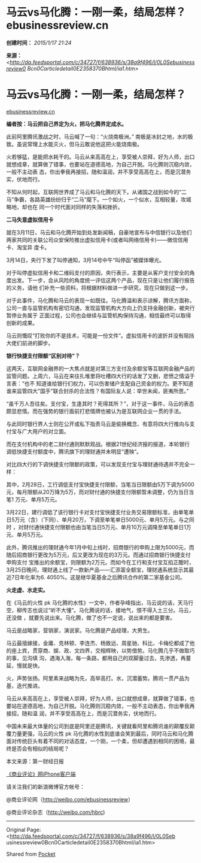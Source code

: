 # 马云vs马化腾：一刚一柔，结局怎样？ebusinessreview.cn

**创建时间：**
_2015/1/17 21:24_

**来源：**
_<http://da.feedsportal.com/c/34727/f/638936/s/38a9f496/l/0L0Sebusinessreview0
Bcn0Carticledetail0E2358370Bhtml/ia1.htm>_



# 马云vs马化腾：一刚一柔，结局怎样？

[ebusinessreview.cn](http://ebusinessreview.cn/)



**编者按：马云把自己界定为火，把马化腾界定成水。**

此前阿里腾讯激战之时，马云喊了一句：“火烧南极洲。” 南极是冰封之地，水的极致。虽说常理上水能灭火，但马云敢说他这把火能烧南极。



火若够猛，是能把水耗干的。马云从来高高在上，享受被人崇拜，好为人师，出口就想成章，就算做了错事，也要站在道德高地，为自己开脱。马化腾则沉稳内敛，一般不主动表
态，你出拳我再接招，随和温润，并不享受高高在上，而是沉潜务实，伏地而行。

不知从何时起，互联网世界成了马云和马化腾的天下。从诸国之战到如今的“二马”争霸，各路英雄纷纷归于“二马”麾下。一个如火，一个似水，互相较量，攻城略地，却也在
同一个时代面对同样的失落和挫折。

**二马失意虚拟信用卡**

就在3月11日，马云和马化腾开始到处发新闻稿，自豪地宣布与中信银行以及他们两家共同的关联公司众安保险推出虚拟信用卡(或者叫网络信用卡)——微信信用卡、淘宝异
度卡。

3月14日，央行下发了叫停通知，3月14号中午“叫停函”被媒体曝光。

对于叫停虚拟信用卡和二维码支付的原因，央行表示，主要是从客户支付安全的角度出发。下一步，会从风险的角度统一评估这两个产品，现在只是让他们履行报告的义务，请他
们补充一些资料，将根据材料做进一步研究，现在只做到这一步。

对于此事件，马化腾和马云的表现一如既往。马化腾温和表示谅解，腾讯方面称，公司一直与监管机构有密切沟通，发现监管机构大方向上仍支持金融创新，被央行暂停业务属于
正面过程，公司也会继续与监管机构保持沟通，相信最终可以取得创新的成果。

马云则慨叹“打败你的不是技术，可能是一份文件”。虚拟信用卡的波折并没有阻挡大佬们前进的脚步。

**银行快捷支付限额“区别对待”？**

这两天，互联网金融界的一大焦点就是对第三方支付及余额宝等互联网金融产品的监管问题。上周六，马云在来往扎堆里将吐槽四大行的话发了又删，悲愤之情溢于言表：“也不
知道谁给银行们权力，可以伤害储户支配自己资金的权力。更不知道谁来监管四大"国手"联合封杀的合法性？有国际友人说：举世未闻，匪夷所思。”

“虽千万人吾往矣。支付宝，生逢其时？死得其所？”，对于这一事件，马云的表态颇显悲情。而在强势的银行面前打悲情牌也被认为是互联网企业一贯的手法。

与此同时银行界人士则在公开或私下指责马云是偷换概念、有意将四大行推向与支付宝与广大用户的对立面。

而在支付机构中的老二财付通则默默观战。根据21世纪经济报的报道，本轮银行调低快捷支付额度中，腾讯旗下的理财通并未明显“遭殃”。

对比四大行的下调快捷支付限额的政策，可以发现支付宝与理财通待遇并不完全一样：

其中，2月28日，工行调低支付宝快捷支付限额，当笔当日限额由5万下调为5000元，每月限额从20万降为5万，而对财付通的快捷支付限额暂未调整，仍为当日当笔1
万元、单月5万元。

3月22日，建行调低了该行银行卡对支付宝快捷支付业务交易限额标准，由单笔单日5万元（含）（下同）、单月20万，下调至单笔单日5000元、单月5万元。与之同时
，对财付通快捷支付限额也由当笔当日5万元、单月10万元调降至单笔单日1万元、单月5万元。

此外，腾讯推出的理财通今年1月中旬上线时，招商银行的申购上限为5000元，而随后招商银行更改为5万元，后又更改为现在的3万元。而通过招商银行快捷支付申购支付
宝推出的余额宝，则限额为2万元。而如今在工行和支付宝互掐正酣时，3月25日晚间，理财通上线了一款新产品——汇添富全额宝，理财通系统显示其最近7日年化率为6.
4050%。这是继华夏基金之后腾讯合作的第二家基金公司。

**火走虚、水走实。**

在《马云的火性 pk 马化腾的水性》一文中，作者孕峰指出，马云说的话，天马行空，柳传志也说过“听不大懂”。马化腾说的话，接地气，恨不得入土三分。马云，还没做
，就要先说出来。马化腾，做了也不一定说，说出来的都是要害。

马云是战略家，营销家，演说家。马化腾是产品经理，大男生。

马云最擅嫁接，金庸、克林顿、李连杰、杨致远、周星驰、科比、卡梅伦都成了他的座上宾，贯穿商、娱、政、文四界，交相辉映，以势借势。马化腾几乎不做取巧的事，见沟填
沟，遇海入海，每一条路，都用自己的双脚量过去，先渗透，再蔓延，慢就是快。

火，声势张扬。阿里素来战略为先，高举高打。水，沉潜蓄势。腾讯一贯产品为基，迭代推进。

马云从来高高在上，享受被人崇拜，好为人师，出口就想成章，就算做了错事，也要站在道德高地，为自己开脱。马化腾则沉稳内敛，一般不主动表态，你出拳我再接招，随和温
润，并不享受高高在上，而是沉潜务实，伏地而行。

中国未来最大体量的公司到底是阿里还是腾讯，关键就看阿里和腾讯谁的颠覆反颠覆力量更强，马云的火性 pk
马化腾的水性到底谁会笑到最后，同时马云和马化腾面对传统巨头有着不同的对话态度，一个刚，一个柔，但却遭遇到相同的困境，最终是否会有相似的结局呢？

本文来源：第一财经日报

[《商业评论》网iPhone客户端](http://itunes.apple.com/cn/app/id487606633?mt=8&at=10l4Mc)

请关注我们的新浪微博官方帐号：

@商业评论网（<http://weibo.com/ebusinessreview>）

@商业评论杂志（<http://weibo.com/hbrc>)

* * *

Original Page: <http://da.feedsportal.com/c/34727/f/638936/s/38a9f496/l/0L0Seb
usinessreview0Bcn0Carticledetail0E2358370Bhtml/ia1.htm>

Shared from [Pocket](http://readitlaterlist.com/)

 

